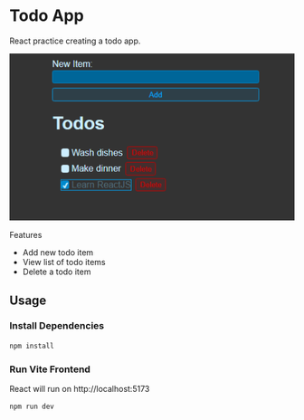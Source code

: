 # Todo App

React practice creating a todo app.

<img src="public/screen.png" />

Features

- Add new todo item
- View list of todo items
- Delete a todo item

## Usage

### Install Dependencies

```bash
npm install
```

### Run Vite Frontend

React will run on http://localhost:5173

```bash
npm run dev
```
